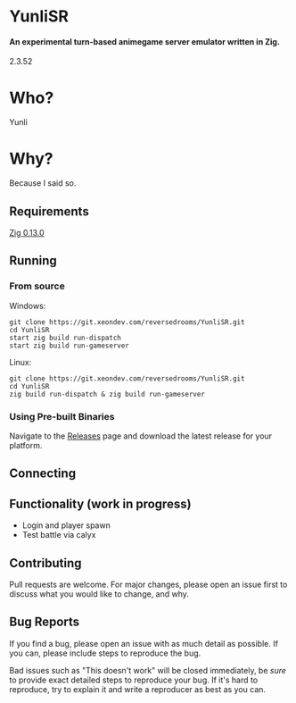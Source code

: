 # YunliSR
#### An experimental turn-based animegame server emulator written in Zig.
2.3.52

# Who?
Yunli

# Why?
Because I said so.

## Requirements
[Zig 0.13.0](https://ziglang.org/download/)

## Running
### From source

Windows:
```
git clone https://git.xeondev.com/reversedrooms/YunliSR.git
cd YunliSR
start zig build run-dispatch
start zig build run-gameserver
```

Linux:
```
git clone https://git.xeondev.com/reversedrooms/YunliSR.git
cd YunliSR
zig build run-dispatch & zig build run-gameserver
```

### Using Pre-built Binaries
Navigate to the [Releases](https://git.xeondev.com/reversedrooms/YunliSR/releases)
page and download the latest release for your platform.

## Connecting



## Functionality (work in progress)
- Login and player spawn
- Test battle via calyx

## Contributing

Pull requests are welcome. For major changes, please open an issue first to discuss
what you would like to change, and why.

## Bug Reports

If you find a bug, please open an issue with as much detail as possible. If you
can, please include steps to reproduce the bug.

Bad issues such as "This doesn't work" will be closed immediately, be _sure_ to
provide exact detailed steps to reproduce your bug. If it's hard to reproduce, try
to explain it and write a reproducer as best as you can.
